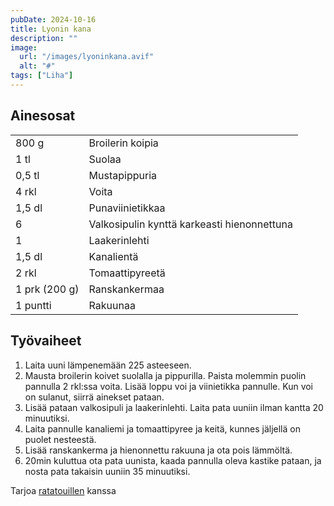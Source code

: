 ```yaml
---
pubDate: 2024-10-16
title: Lyonin kana
description: ""
image:
  url: "/images/lyoninkana.avif"
  alt: "#"
tags: ["Liha"]
---
```


## Ainesosat
|||
---|---
800 g|Broilerin koipia
1 tl|Suolaa
0,5 tl|Mustapippuria
4 rkl|Voita
1,5 dl|Punaviinietikkaa
6|Valkosipulin kynttä karkeasti hienonnettuna
1|Laakerinlehti
1,5 dl|Kanalientä
2 rkl|Tomaattipyreetä
1 prk (200 g)|Ranskankermaa
1 puntti|Rakuunaa

## Työvaiheet
1. Laita uuni lämpenemään 225 asteeseen.
2. Mausta broilerin koivet suolalla ja pippurilla. Paista molemmin puolin pannulla 2 rkl:ssa voita. Lisää loppu voi ja viinietikka pannulle. Kun voi on sulanut, siirrä ainekset pataan.
3. Lisää pataan valkosipuli ja laakerinlehti. Laita pata uuniin ilman kantta 20 minuutiksi.
4. Laita pannulle kanaliemi ja tomaattipyree ja keitä, kunnes jäljellä on puolet nesteestä.
5. Lisää ranskankerma ja hienonnettu rakuuna ja ota pois lämmöltä.
6. 20min kuluttua ota pata uunista, kaada pannulla oleva kastike pataan, ja nosta pata takaisin uuniin 35 minuutiksi.

Tarjoa [ratatouillen](/posts/ratatouille) kanssa
